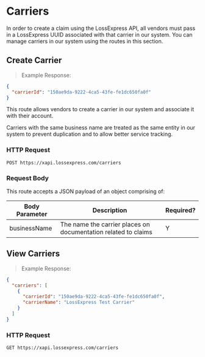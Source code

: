# Carriers

In order to create a claim using the LossExpress API, all vendors must pass in a LossExpress UUID associated with that carrier in our system. You can  manage carriers in our system using the routes in this section.

## Create Carrier

> Example Response:

```json
{
  "carrierId": "150ae9da-9222-4ca5-43fe-fe1dc650fa0f"
}
```

This route allows vendors to create a carrier in our system and associate it with their account.

<aside class="notice">
Carriers with the same business name are treated as the same entity in our system to prevent duplication and to allow better service tracking.
</aside>

### HTTP Request

`POST https://xapi.lossexpress.com/carriers`

### Request Body

This route accepts a JSON payload of an object comprising of:

Body Parameter | Description | Required?
-------------- | ----------- | ---------
businessName | The name the carrier places on documentation related to claims | Y

## View Carriers

> Example Response:

```json
{
  "carriers": [
    {
      "carrierId": "150ae9da-9222-4ca5-43fe-fe1dc650fa0f",
      "carrierName": "LossExpress Test Carrier"
    }
  ]
}
```

### HTTP Request

`GET https://xapi.lossexpress.com/carriers`
